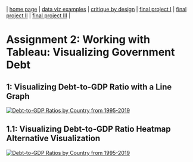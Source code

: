 | [home page](https://cmustudent.github.io/tswd-portfolio-templates/) | [data viz examples](dataviz-examples) | [critique by design](critique-by-design) | [final project I](final-project-part-one) | [final project II](final-project-part-two) | [final project III](final-project-part-three) |

# Assignment 2: Working with Tableau: Visualizing Government Debt 

## 1: Visualizing Debt-to-GDP Ratio with a Line Graph
<div class='tableauPlaceholder' id='viz1737835289982' style='position: relative'><noscript><a href='#'><img alt='Debt-to-GDP Ratios by Country from 1995-2019 ' src='https:&#47;&#47;public.tableau.com&#47;static&#47;images&#47;Vi&#47;VisualizingGovernmentDebt_17378333476630&#47;Debt-to-GDPRatiosbyCountryfrom1995-2019&#47;1_rss.png' style='border: none' /></a></noscript>
  <object class='tableauViz'  style='display:none;'><param name='host_url' value='https%3A%2F%2Fpublic.tableau.com%2F' /> <param name='embed_code_version' value='3' /> <param name='site_root' value='' /><param name='name' value='VisualizingGovernmentDebt_17378333476630&#47;Debt-to-GDPRatiosbyCountryfrom1995-2019' /><param name='tabs' value='no' /><param name='toolbar' value='yes' /><param name='static_image' value='https:&#47;&#47;public.tableau.com&#47;static&#47;images&#47;Vi&#47;VisualizingGovernmentDebt_17378333476630&#47;Debt-to-GDPRatiosbyCountryfrom1995-2019&#47;1.png' /> <param name='animate_transition' value='yes' /><param name='display_static_image' value='yes' /><param name='display_spinner' value='yes' /><param name='display_overlay' value='yes' /><param name='display_count' value='yes' /><param name='language' value='en-US' /><param name='filter' value='publish=yes' /></object></div>

## 1.1: Visualizing Debt-to-GDP Ratio Heatmap Alternative Visualization
  <div class='tableauPlaceholder' id='viz1737838077718' style='position: relative'><noscript><a href='#'><img alt='Debt-to-GDP Ratios by Country from 1995-2019 ' src='https:&#47;&#47;public.tableau.com&#47;static&#47;images&#47;Vi&#47;VisualizingGovernmentDebt_17378333476630&#47;Debt-to-GDPRatiosbyCountryfrom1995-2019&#47;1_rss.png' style='border: none' /></a></noscript><object class='tableauViz'  style='display:none;'><param name='host_url' value='https%3A%2F%2Fpublic.tableau.com%2F' /> <param name='embed_code_version' value='3' /> <param name='site_root' value='' /><param name='name' value='VisualizingGovernmentDebt_17378333476630&#47;Debt-to-GDPRatiosbyCountryfrom1995-2019' /><param name='tabs' value='no' /><param name='toolbar' value='yes' /><param name='static_image' value='https:&#47;&#47;public.tableau.com&#47;static&#47;images&#47;Vi&#47;VisualizingGovernmentDebt_17378333476630&#47;Debt-to-GDPRatiosbyCountryfrom1995-2019&#47;1.png' /> <param name='animate_transition' value='yes' /><param name='display_static_image' value='yes' /><param name='display_spinner' value='yes' /><param name='display_overlay' value='yes' /><param name='display_count' value='yes' /><param name='language' value='en-US' /></object></div>

